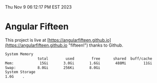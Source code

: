 Thu Nov  9 06:12:17 PM EST 2023

# Angular Fifteen


This project is live at [https://angularfifteen.github.io](https://angularfifteen.github.io "fifteen!") thanks to Github.

```bash
System Memory
               total        used        free      shared  buff/cache   available
Mem:            15Gi       3.0Gi       1.6Gi       488Mi        11Gi        12Gi
Swap:          8.0Gi       256Ki       8.0Gi
System Storage
1.6G	.
```
